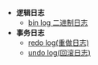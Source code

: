 - **逻辑日志**
	- [bin log 二进制日志](bin%20log%20二进制日志.md)
- **事务日志**
	- [redo log(重做日志)](编程/工作相关/redo%20log(重做日志).md)
	- [undo log(回滚日志)](undo%20log(回滚日志).md)
